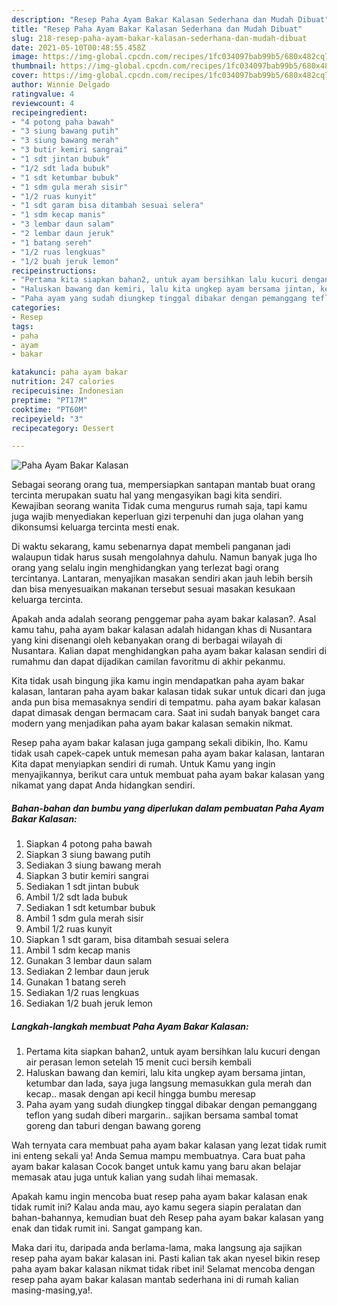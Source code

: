 ```yaml
---
description: "Resep Paha Ayam Bakar Kalasan Sederhana dan Mudah Dibuat"
title: "Resep Paha Ayam Bakar Kalasan Sederhana dan Mudah Dibuat"
slug: 218-resep-paha-ayam-bakar-kalasan-sederhana-dan-mudah-dibuat
date: 2021-05-10T00:48:55.458Z
image: https://img-global.cpcdn.com/recipes/1fc034097bab99b5/680x482cq70/paha-ayam-bakar-kalasan-foto-resep-utama.jpg
thumbnail: https://img-global.cpcdn.com/recipes/1fc034097bab99b5/680x482cq70/paha-ayam-bakar-kalasan-foto-resep-utama.jpg
cover: https://img-global.cpcdn.com/recipes/1fc034097bab99b5/680x482cq70/paha-ayam-bakar-kalasan-foto-resep-utama.jpg
author: Winnie Delgado
ratingvalue: 4
reviewcount: 4
recipeingredient:
- "4 potong paha bawah"
- "3 siung bawang putih"
- "3 siung bawang merah"
- "3 butir kemiri sangrai"
- "1 sdt jintan bubuk"
- "1/2 sdt lada bubuk"
- "1 sdt ketumbar bubuk"
- "1 sdm gula merah sisir"
- "1/2 ruas kunyit"
- "1 sdt garam bisa ditambah sesuai selera"
- "1 sdm kecap manis"
- "3 lembar daun salam"
- "2 lembar daun jeruk"
- "1 batang sereh"
- "1/2 ruas lengkuas"
- "1/2 buah jeruk lemon"
recipeinstructions:
- "Pertama kita siapkan bahan2, untuk ayam bersihkan lalu kucuri dengan air perasan lemon setelah 15 menit cuci bersih kembali"
- "Haluskan bawang dan kemiri, lalu kita ungkep ayam bersama jintan, ketumbar dan lada, saya juga langsung memasukkan gula merah dan kecap.. masak dengan api kecil hingga bumbu meresap"
- "Paha ayam yang sudah diungkep tinggal dibakar dengan pemanggang teflon yang sudah diberi margarin.. sajikan bersama sambal tomat goreng dan taburi dengan bawang goreng"
categories:
- Resep
tags:
- paha
- ayam
- bakar

katakunci: paha ayam bakar 
nutrition: 247 calories
recipecuisine: Indonesian
preptime: "PT17M"
cooktime: "PT60M"
recipeyield: "3"
recipecategory: Dessert

---
```



![Paha Ayam Bakar Kalasan](https://img-global.cpcdn.com/recipes/1fc034097bab99b5/680x482cq70/paha-ayam-bakar-kalasan-foto-resep-utama.jpg)

Sebagai seorang orang tua, mempersiapkan santapan mantab buat orang tercinta merupakan suatu hal yang mengasyikan bagi kita sendiri. Kewajiban seorang  wanita Tidak cuma mengurus rumah saja, tapi kamu juga wajib menyediakan keperluan gizi terpenuhi dan juga olahan yang dikonsumsi keluarga tercinta mesti enak.

Di waktu  sekarang, kamu sebenarnya dapat membeli panganan jadi walaupun tidak harus susah mengolahnya dahulu. Namun banyak juga lho orang yang selalu ingin menghidangkan yang terlezat bagi orang tercintanya. Lantaran, menyajikan masakan sendiri akan jauh lebih bersih dan bisa menyesuaikan makanan tersebut sesuai masakan kesukaan keluarga tercinta. 



Apakah anda adalah seorang penggemar paha ayam bakar kalasan?. Asal kamu tahu, paha ayam bakar kalasan adalah hidangan khas di Nusantara yang kini disenangi oleh kebanyakan orang di berbagai wilayah di Nusantara. Kalian dapat menghidangkan paha ayam bakar kalasan sendiri di rumahmu dan dapat dijadikan camilan favoritmu di akhir pekanmu.

Kita tidak usah bingung jika kamu ingin mendapatkan paha ayam bakar kalasan, lantaran paha ayam bakar kalasan tidak sukar untuk dicari dan juga anda pun bisa memasaknya sendiri di tempatmu. paha ayam bakar kalasan dapat dimasak dengan bermacam cara. Saat ini sudah banyak banget cara modern yang menjadikan paha ayam bakar kalasan semakin nikmat.

Resep paha ayam bakar kalasan juga gampang sekali dibikin, lho. Kamu tidak usah capek-capek untuk memesan paha ayam bakar kalasan, lantaran Kita dapat menyiapkan sendiri di rumah. Untuk Kamu yang ingin menyajikannya, berikut cara untuk membuat paha ayam bakar kalasan yang nikamat yang dapat Anda hidangkan sendiri.

<!--inarticleads1-->

##### Bahan-bahan dan bumbu yang diperlukan dalam pembuatan Paha Ayam Bakar Kalasan:

1. Siapkan 4 potong paha bawah
1. Siapkan 3 siung bawang putih
1. Sediakan 3 siung bawang merah
1. Siapkan 3 butir kemiri sangrai
1. Sediakan 1 sdt jintan bubuk
1. Ambil 1/2 sdt lada bubuk
1. Sediakan 1 sdt ketumbar bubuk
1. Ambil 1 sdm gula merah sisir
1. Ambil 1/2 ruas kunyit
1. Siapkan 1 sdt garam, bisa ditambah sesuai selera
1. Ambil 1 sdm kecap manis
1. Gunakan 3 lembar daun salam
1. Sediakan 2 lembar daun jeruk
1. Gunakan 1 batang sereh
1. Sediakan 1/2 ruas lengkuas
1. Sediakan 1/2 buah jeruk lemon




<!--inarticleads2-->

##### Langkah-langkah membuat Paha Ayam Bakar Kalasan:

1. Pertama kita siapkan bahan2, untuk ayam bersihkan lalu kucuri dengan air perasan lemon setelah 15 menit cuci bersih kembali
1. Haluskan bawang dan kemiri, lalu kita ungkep ayam bersama jintan, ketumbar dan lada, saya juga langsung memasukkan gula merah dan kecap.. masak dengan api kecil hingga bumbu meresap
1. Paha ayam yang sudah diungkep tinggal dibakar dengan pemanggang teflon yang sudah diberi margarin.. sajikan bersama sambal tomat goreng dan taburi dengan bawang goreng




Wah ternyata cara membuat paha ayam bakar kalasan yang lezat tidak rumit ini enteng sekali ya! Anda Semua mampu membuatnya. Cara buat paha ayam bakar kalasan Cocok banget untuk kamu yang baru akan belajar memasak atau juga untuk kalian yang sudah lihai memasak.

Apakah kamu ingin mencoba buat resep paha ayam bakar kalasan enak tidak rumit ini? Kalau anda mau, ayo kamu segera siapin peralatan dan bahan-bahannya, kemudian buat deh Resep paha ayam bakar kalasan yang enak dan tidak rumit ini. Sangat gampang kan. 

Maka dari itu, daripada anda berlama-lama, maka langsung aja sajikan resep paha ayam bakar kalasan ini. Pasti kalian tak akan nyesel bikin resep paha ayam bakar kalasan nikmat tidak ribet ini! Selamat mencoba dengan resep paha ayam bakar kalasan mantab sederhana ini di rumah kalian masing-masing,ya!.

